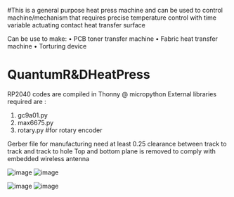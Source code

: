 #This is a general purpose heat press machine and can be used to control machine/mechanism that requires precise temperature control with time variable actuating contact heat transfer surface

Can be use to make:
• PCB toner transfer machine
• Fabric heat transfer machine
• Torturing device

# QuantumR&DHeatPress
RP2040 codes are compiled in Thonny @ micropython
External libraries required are :
1. gc9a01.py
2. max6675.py
3. rotary.py #for rotary encoder

Gerber file for manufacturing need at least 0.25 clearance between track to track and track to hole
Top and bottom plane is removed to comply with embedded wireless antenna

![image](https://user-images.githubusercontent.com/87349346/234764386-c3e5e6d5-0750-490d-8240-ec40c6674c82.png)
![image](https://user-images.githubusercontent.com/87349346/234764393-41482470-8c22-4f10-a005-c08e377fc877.png)


![image](https://user-images.githubusercontent.com/87349346/234763942-96ee0f7f-431a-4523-a736-cf66af442f58.png)
![image](https://user-images.githubusercontent.com/87349346/234764028-ae291ac7-1a35-4bc7-9e49-357ac367db78.png)

